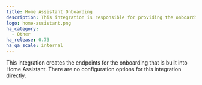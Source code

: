 ```yaml
---
title: Home Assistant Onboarding
description: This integration is responsible for providing the onboarding endpoints.
logo: home-assistant.png
ha_category:
  - Other
ha_release: 0.73
ha_qa_scale: internal
---
```


This integration creates the endpoints for the onboarding that is built into Home Assistant. There are no configuration options for this integration directly.

